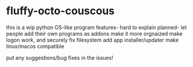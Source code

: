 # fluffy-octo-couscous
this is a wip python OS-like program
features-
hard to explain
planned-
let people add their own programs as addons
make it more orgnaized
make logon work, and securely
fix filesystem
add app installer/updater
make linux/macos compatible

put any suggestions/bug fixes in the issues!
